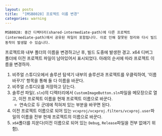 ```yaml
---
layout: posts
title:  "[MSB8028] 프로젝트 이름 변경"
categories: warning
---
```


```
MSB8028: 중간 디렉터리(shared-intermediate-path)에 다른 프로젝트(intermediate-path)에서 공유된 파일이 포함됩니다. 이로 인해 잘못된 정리와 다시 빌드 동작이 발생할 수 있습니다.
```

프로젝트와 내부 폴더의 이름을 변경하고난 후, 빌드 도중에 발생한 경고.
x64 디버그 폴더에 이전 프로젝트 파일이 남아있어서 표시되었다.
아래의 순서에 따라 프로젝트 이름을 변경하자.

1. 비주얼 스튜디오에서 솔루션 탐색기 내부의 솔루션과 프로젝트를 우클릭하여, '이름 바꾸기' 항목을 통해 둘 다 이름을 바꾼다.
2. 비주얼 스튜디오를 저장하고 닫는다.
3. 솔루션 파일(```.sln```)의 디렉터리에서 ```CustomImageButton.sln```파일을 메모장으로 열고, 이전 프로젝트 이름을 현재 프로젝트 이름으로 바꾼다.
    - 연속으로 두 군데에 적혀져 있는 부분을 바꾸면 된다.
4. 이전 프로젝트 이름으로 되어 있는 ```vcxproj/vcxproj.filters/vcxproj.user```파일의 이름을 전부 현재 프로젝트의 이름으로 바꾼다.
5.  ```x64```폴더를 지운다(이전 이름으로 되어 있는 ```Debug```, ```Release```파일을 전부 없애기 위함).
